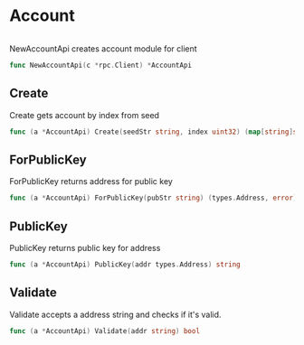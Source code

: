 # Account

```go
```
NewAccountApi creates account module for client
```go
func NewAccountApi(c *rpc.Client) *AccountApi
```


## Create 
Create gets account by index from seed
```go 
func (a *AccountApi) Create(seedStr string, index uint32) (map[string]string, error)
```


## ForPublicKey
ForPublicKey returns address for public key 
```go
func (a *AccountApi) ForPublicKey(pubStr string) (types.Address, error)
```

## PublicKey 
PublicKey returns public key for address

```go
func (a *AccountApi) PublicKey(addr types.Address) string 
```

## Validate 
Validate accepts a address string and checks if it's valid.
```go
func (a *AccountApi) Validate(addr string) bool
```
